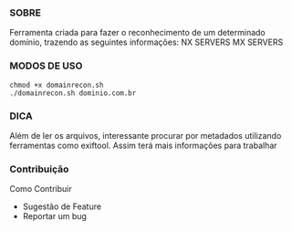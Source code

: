 ### SOBRE
Ferramenta criada para fazer o reconhecimento de um determinado domínio, trazendo as seguintes informações:
NX SERVERS
MX SERVERS



### MODOS DE USO
```
chmod +x domainrecon.sh
./domainrecon.sh dominio.com.br
```

### DICA
Além de ler os arquivos, interessante procurar por metadados utilizando ferramentas como exiftool. Assim terá mais informações para trabalhar


### Contribuição
Como Contribuir
- Sugestão de Feature
- Reportar um bug

